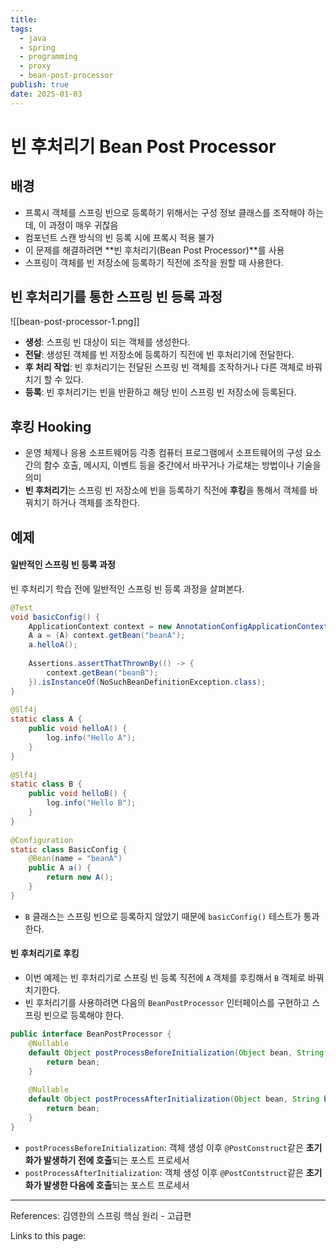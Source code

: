 ```yaml
---
title: 
tags:
  - java
  - spring
  - programming
  - proxy
  - bean-post-processor
publish: true
date: 2025-01-03
---
```

# 빈 후처리기 Bean Post Processor
## 배경
- 프록시 객체를 스프링 빈으로 등록하기 위해서는 구성 정보 클래스를 조작해야 하는데, 이 과정이 매우 귀찮음
- 컴포넌트 스캔 방식의 빈 등록 시에 프록시 적용 불가
- 이 문제를 해결하려면 **빈 후처리기(Bean Post Processor)**를 사용
- 스프링이 객체를 빈 저장소에 등록하기 직전에 조작을 원할 때 사용한다.

## 빈 후처리기를 통한 스프링 빈 등록 과정

![[bean-post-processor-1.png]]
- **생성**: 스프링 빈 대상이 되는 객체를 생성한다.
- **전달**: 생성된 객체를 빈 저장소에 등록하기 직전에 빈 후처리기에 전달한다.
- **후 처리 작업**: 빈 후처리기는 전달된 스프링 빈 객체를 조작하거나 다른 객체로 바꿔치기 할 수 있다.
- **등록**: 빈 후처리기는 빈을 반환하고 해당 빈이 스프링 빈 저장소에 등록된다.

## 후킹 Hooking
- 운영 체제나 응용 소프트웨어등 각종 컴퓨터 프로그램에서 소프트웨어의 구성 요소 간의 함수 호출, 메시지, 이벤트 등을 중간에서 바꾸거나 가로채는 방법이나 기술을 의미
- **빈 후처리기**는 스프링 빈 저장소에 빈을 등록하기 직전에 **후킹**을 통해서 객체를 바꿔치기 하거나 객체를 조작한다.

## 예제

#### 일반적인 스프링 빈 등록 과정
빈 후처리기 학습 전에 일반적인 스프링 빈 등록 과정을 살펴본다.

```java
@Test  
void basicConfig() {  
    ApplicationContext context = new AnnotationConfigApplicationContext(BasicConfig.class);  
    A a = (A) context.getBean("beanA");  
    a.helloA();  
  
    Assertions.assertThatThrownBy(() -> {  
        context.getBean("beanB");  
    }).isInstanceOf(NoSuchBeanDefinitionException.class);  
}  
  
@Slf4j  
static class A {  
    public void helloA() {  
        log.info("Hello A");  
    }  
}  
  
@Slf4j  
static class B {  
    public void helloB() {  
        log.info("Hello B");  
    }  
}  
  
@Configuration  
static class BasicConfig {  
    @Bean(name = "beanA")  
    public A a() {  
        return new A();  
    }  
}
```
- `B` 클래스는 스프링 빈으로 등록하지 않았기 때문에 `basicConfig()` 테스트가 통과한다.

#### 빈 후처리기로 후킹
- 이번 예제는 빈 후처리기로 스프링 빈 등록 직전에  `A` 객체를 후킹해서 `B` 객체로 바꿔치기한다. 
- 빈 후처리기를 사용하려면 다음의 `BeanPostProcessor` 인터페이스를 구현하고 스프링 빈으로 등록해야 한다.

```java
public interface BeanPostProcessor {  
    @Nullable  
    default Object postProcessBeforeInitialization(Object bean, String beanName) throws BeansException {  
        return bean;  
    }  
  
    @Nullable  
    default Object postProcessAfterInitialization(Object bean, String beanName) throws BeansException {  
        return bean;  
    }  
}
```

- `postProcessBeforeInitialization`: 객체 생성 이후 `@PostConstruct`같은 **초기화가 발생하기 전에 호출**되는 포스트 프로세서
- `postProcessAfterInitialization`: 객체 생성 이후 `@PostContstruct`같은 **초기화가 발생한 다음에 호출**되는 포스트 프로세서



---
References: 김영한의 스프링 핵심 원리 - 고급편

Links to this page: 